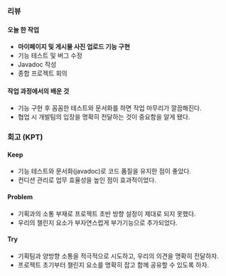 ### 리뷰
#### 오늘 한 작업
- **마이페이지 및 게시물 사진 업로드 기능 구현**
- 기능 테스트 및 버그 수정
- Javadoc 작성
- 종합 프로젝트 회의

#### 작업 과정에서의 배운 것
- 기능 구현 후 꼼꼼한 테스트와 문서화를 하면 작업 마무리가 깔끔해진다.
- 협업 시 개발팀의 입장을 명확히 전달하는 것이 중요함을 알게 됐다.

### 회고 (KPT)
#### Keep
- 기능 테스트와 문서화(javadoc)로 코드 품질을 유지한 점이 좋았다.
- 컨디션 관리로 업무 효율성을 높인 점이 효과적이었다.

#### Problem
- 기획과의 소통 부재로 프로젝트 초반 방향 설정이 제대로 되지 못했다.
- 우리의 챌린지 요소가 부자연스럽게 부가기능으로 추가되었다.

#### Try
- 기획팀과 양방향 소통을 적극적으로 시도하고, 우리의 의견을 명확히 전달하자.
- 프로젝트 초기부터 챌린지 요소를 명확히 잡고 함께 공유할 수 있도록 하자.